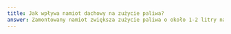 ```yaml
---
title: Jak wpływa namiot dachowy na zużycie paliwa?
answer: Zamontowany namiot zwiększa zużycie paliwa o około 1-2 litry na 100 km ze względu na zwiększony opór powietrza. Dokładna wartość zależy od prędkości jazdy, modelu pojazdu i typu namiotu.
---
```

